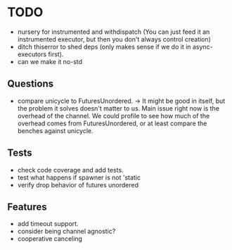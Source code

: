 # TODO

- nursery for instrumented and withdispatch (You can just feed it an instrumented executor, but then you don't always control creation)
- ditch thiserror to shed deps (only makes sense if we do it in async-executors first).
- can we make it no-std

## Questions

- compare unicycle to FuturesUnordered. -> It might be good in itself, but the problem it solves doesn't matter to us. Main issue right now is the overhead of the channel. We could profile to see how much of the overhead comes from FuturesUnordered, or at least compare the benches against unicycle.

## Tests

- check code coverage and add tests.
- test what happens if spawner is not 'static
- verify drop behavior of futures unordered

## Features

- add timeout support.
- consider being channel agnostic?
- cooperative canceling


